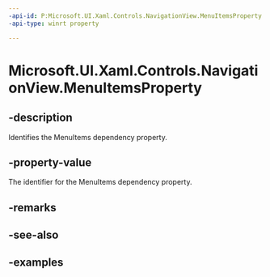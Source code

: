 ```yaml
---
-api-id: P:Microsoft.UI.Xaml.Controls.NavigationView.MenuItemsProperty
-api-type: winrt property

---
```

<!-- Property syntax.
public DependencyProperty MenuItemsProperty { get; }
-->

# Microsoft.UI.Xaml.Controls.NavigationView.MenuItemsProperty


## -description

Identifies the MenuItems dependency property.


## -property-value

The identifier for the MenuItems dependency property.


## -remarks


## -see-also


## -examples


